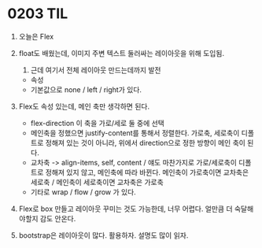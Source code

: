 # 0203 TIL



1. 오늘은 Flex

2. float도 배웠는데, 이미지 주변 텍스트 둘러싸는 레이아웃을 위해 도입됨.

   1. 근데 여기서 전체 레이아웃 만드는데까지 발전

   * 속성
   * 기본값으로 none / left / right가 있다.

3. Flex도 속성 있는데, 메인 축만 생각하면 된다.

   * flex-direction 이 축을 가로/세로 둘 중에 선택
   * 메인축을 정했으면 justify-content를 통해서 정렬한다. 가로축, 세로축이 디폴트로 정해져 있는 것이 아니라, 위에서 direction으로 정한 방향이 메인 축이 된다.
   * 교차축 -> align-items, self, content / 얘도 마찬가지로 가로/세로축이 디폴트로 정해져 있지 않고, 메인축에 따라 바뀐다. 메인축이 가로축이면 교차축은 세로축 / 메인축이 세로축이면 교차축은 가로축
   * 기타로 wrap / flow / grow 가 있다. 

4. Flex로 box 만들고 레이아웃 꾸미는 것도 가능한데, 너무 어렵다. 얼만큼 더 숙달해야할지 감도 안온다.
5. bootstrap은 레이아웃이 많다. 활용하자. 설명도 많이 읽자.
